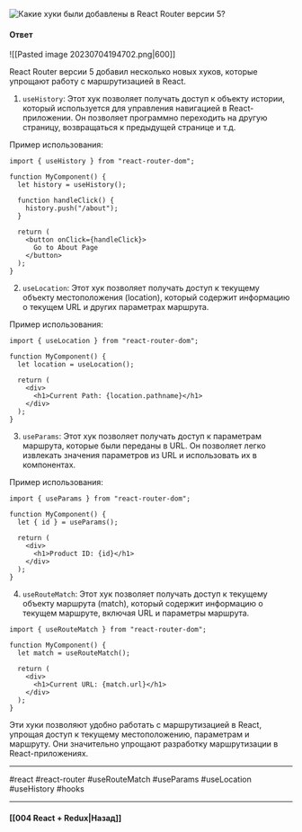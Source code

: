 ![Какие хуки были добавлены в React Router версии 5?](https://youtu.be/GZUy2i6QN7o?t=765)

#### Ответ

![[Pasted image 20230704194702.png|600]]

React Router версии 5 добавил несколько новых хуков, которые упрощают работу с маршрутизацией в React.

1. `useHistory`: Этот хук позволяет получать доступ к объекту истории, который используется для управления навигацией в React-приложении. Он позволяет программно переходить на другую страницу, возвращаться к предыдущей странице и т.д.

Пример использования:

```
import { useHistory } from "react-router-dom";

function MyComponent() {
  let history = useHistory();

  function handleClick() {
    history.push("/about");
  }

  return (
    <button onClick={handleClick}>
      Go to About Page
    </button>
  );
}
```

2. `useLocation`: Этот хук позволяет получать доступ к текущему объекту местоположения (location), который содержит информацию о текущем URL и других параметрах маршрута.

Пример использования:

```
import { useLocation } from "react-router-dom";

function MyComponent() {
  let location = useLocation();

  return (
    <div>
      <h1>Current Path: {location.pathname}</h1>
    </div>
  );
}
```

3. `useParams`: Этот хук позволяет получать доступ к параметрам маршрута, которые были переданы в URL. Он позволяет легко извлекать значения параметров из URL и использовать их в компонентах.

Пример использования:

```
import { useParams } from "react-router-dom";

function MyComponent() {
  let { id } = useParams();

  return (
    <div>
      <h1>Product ID: {id}</h1>
    </div>
  );
}
```

4. `useRouteMatch`: Этот хук позволяет получать доступ к текущему объекту маршрута (match), который содержит информацию о текущем маршруте, включая URL и параметры маршрута.

```
import { useRouteMatch } from "react-router-dom";

function MyComponent() {
  let match = useRouteMatch();

  return (
    <div>
      <h1>Current URL: {match.url}</h1>
    </div>
  );
}
```

Эти хуки позволяют удобно работать с маршрутизацией в React, упрощая доступ к текущему местоположению, параметрам и маршруту. Они значительно упрощают разработку маршрутизации в React-приложениях.

____
#react #react-router #useRouteMatch #useParams #useLocation #useHistory #hooks

____

#### [[004 React + Redux|Назад]]